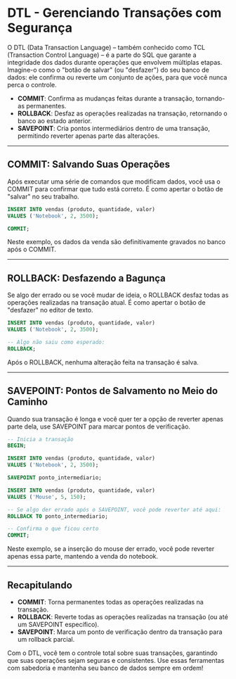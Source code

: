 # DTL - Gerenciando Transações com Segurança

O DTL (Data Transaction Language) – também conhecido como TCL (Transaction Control Language) – é a parte do SQL que garante a integridade dos dados durante operações que envolvem múltiplas etapas. Imagine-o como o "botão de salvar" (ou "desfazer") do seu banco de dados: ele confirma ou reverte um conjunto de ações, para que você nunca perca o controle.

- **COMMIT**: Confirma as mudanças feitas durante a transação, tornando-as permanentes.
- **ROLLBACK**: Desfaz as operações realizadas na transação, retornando o banco ao estado anterior.
- **SAVEPOINT**: Cria pontos intermediários dentro de uma transação, permitindo reverter apenas parte das alterações.

---

## COMMIT: Salvando Suas Operações

Após executar uma série de comandos que modificam dados, você usa o COMMIT para confirmar que tudo está correto. É como apertar o botão de "salvar" no seu trabalho.

```SQL
INSERT INTO vendas (produto, quantidade, valor)
VALUES ('Notebook', 2, 3500);

COMMIT;
```

Neste exemplo, os dados da venda são definitivamente gravados no banco após o COMMIT.

---

## ROLLBACK: Desfazendo a Bagunça

Se algo der errado ou se você mudar de ideia, o ROLLBACK desfaz todas as operações realizadas na transação atual. É como apertar o botão de "desfazer" no editor de texto.

```SQL
INSERT INTO vendas (produto, quantidade, valor)
VALUES ('Notebook', 2, 3500);

-- Algo não saiu como esperado:
ROLLBACK;
```

Após o ROLLBACK, nenhuma alteração feita na transação é salva.

---

## SAVEPOINT: Pontos de Salvamento no Meio do Caminho

Quando sua transação é longa e você quer ter a opção de reverter apenas parte dela, use SAVEPOINT para marcar pontos de verificação.

```SQL
-- Inicia a transação
BEGIN;

INSERT INTO vendas (produto, quantidade, valor)
VALUES ('Notebook', 2, 3500);

SAVEPOINT ponto_intermediario;

INSERT INTO vendas (produto, quantidade, valor)
VALUES ('Mouse', 5, 150);

-- Se algo der errado após o SAVEPOINT, você pode reverter até aqui:
ROLLBACK TO ponto_intermediario;

-- Confirma o que ficou certo
COMMIT;
```

Neste exemplo, se a inserção do mouse der errado, você pode reverter apenas essa parte, mantendo a venda do notebook.

---

## Recapitulando

- **COMMIT**: Torna permanentes todas as operações realizadas na transação.
- **ROLLBACK**: Reverte todas as operações realizadas na transação (ou até um SAVEPOINT específico).
- **SAVEPOINT**: Marca um ponto de verificação dentro da transação para um rollback parcial.

Com o DTL, você tem o controle total sobre suas transações, garantindo que suas operações sejam seguras e consistentes. Use essas ferramentas com sabedoria e mantenha seu banco de dados sempre em ordem!